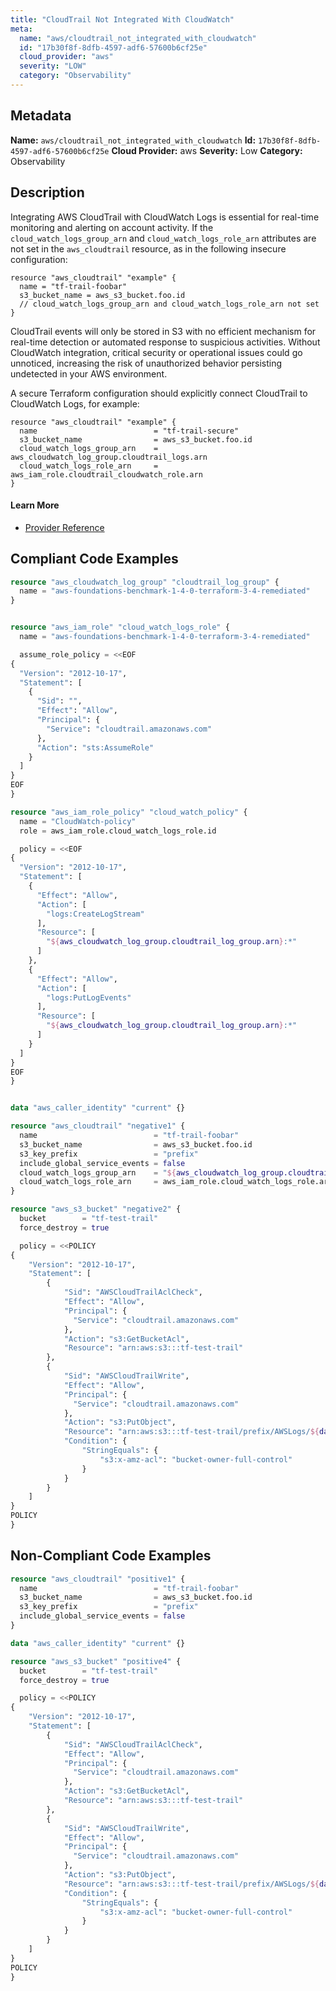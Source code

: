 ```yaml
---
title: "CloudTrail Not Integrated With CloudWatch"
meta:
  name: "aws/cloudtrail_not_integrated_with_cloudwatch"
  id: "17b30f8f-8dfb-4597-adf6-57600b6cf25e"
  cloud_provider: "aws"
  severity: "LOW"
  category: "Observability"
---
```

## Metadata
**Name:** `aws/cloudtrail_not_integrated_with_cloudwatch`
**Id:** `17b30f8f-8dfb-4597-adf6-57600b6cf25e`
**Cloud Provider:** aws
**Severity:** Low
**Category:** Observability
## Description
Integrating AWS CloudTrail with CloudWatch Logs is essential for real-time monitoring and alerting on account activity. If the `cloud_watch_logs_group_arn` and `cloud_watch_logs_role_arn` attributes are not set in the `aws_cloudtrail` resource, as in the following insecure configuration:

```
resource "aws_cloudtrail" "example" {
  name = "tf-trail-foobar"
  s3_bucket_name = aws_s3_bucket.foo.id
  // cloud_watch_logs_group_arn and cloud_watch_logs_role_arn not set
}
```

CloudTrail events will only be stored in S3 with no efficient mechanism for real-time detection or automated response to suspicious activities. Without CloudWatch integration, critical security or operational issues could go unnoticed, increasing the risk of unauthorized behavior persisting undetected in your AWS environment.

A secure Terraform configuration should explicitly connect CloudTrail to CloudWatch Logs, for example:

```
resource "aws_cloudtrail" "example" {
  name                          = "tf-trail-secure"
  s3_bucket_name                = aws_s3_bucket.foo.id
  cloud_watch_logs_group_arn    = aws_cloudwatch_log_group.cloudtrail_logs.arn
  cloud_watch_logs_role_arn     = aws_iam_role.cloudtrail_cloudwatch_role.arn
}
```

#### Learn More

 - [Provider Reference](https://registry.terraform.io/providers/hashicorp/aws/latest/docs/resources/cloudtrail)


## Compliant Code Examples
```terraform
resource "aws_cloudwatch_log_group" "cloudtrail_log_group" {
  name = "aws-foundations-benchmark-1-4-0-terraform-3-4-remediated"
}


resource "aws_iam_role" "cloud_watch_logs_role" {
  name = "aws-foundations-benchmark-1-4-0-terraform-3-4-remediated"

  assume_role_policy = <<EOF
{
  "Version": "2012-10-17",
  "Statement": [
    {
      "Sid": "",
      "Effect": "Allow",
      "Principal": {
        "Service": "cloudtrail.amazonaws.com"
      },
      "Action": "sts:AssumeRole"
    }
  ]
}
EOF
}

resource "aws_iam_role_policy" "cloud_watch_policy" {
  name = "CloudWatch-policy"
  role = aws_iam_role.cloud_watch_logs_role.id

  policy = <<EOF
{
  "Version": "2012-10-17",
  "Statement": [
    {
      "Effect": "Allow",
      "Action": [
        "logs:CreateLogStream"
      ],
      "Resource": [
        "${aws_cloudwatch_log_group.cloudtrail_log_group.arn}:*"
      ]
    },
    {
      "Effect": "Allow",
      "Action": [
        "logs:PutLogEvents"
      ],
      "Resource": [
        "${aws_cloudwatch_log_group.cloudtrail_log_group.arn}:*"
      ]
    }
  ]
}
EOF
}


data "aws_caller_identity" "current" {}

resource "aws_cloudtrail" "negative1" {
  name                          = "tf-trail-foobar"
  s3_bucket_name                = aws_s3_bucket.foo.id
  s3_key_prefix                 = "prefix"
  include_global_service_events = false
  cloud_watch_logs_group_arn    = "${aws_cloudwatch_log_group.cloudtrail_log_group.arn}:*"
  cloud_watch_logs_role_arn     = aws_iam_role.cloud_watch_logs_role.arn
}

resource "aws_s3_bucket" "negative2" {
  bucket        = "tf-test-trail"
  force_destroy = true

  policy = <<POLICY
{
    "Version": "2012-10-17",
    "Statement": [
        {
            "Sid": "AWSCloudTrailAclCheck",
            "Effect": "Allow",
            "Principal": {
              "Service": "cloudtrail.amazonaws.com"
            },
            "Action": "s3:GetBucketAcl",
            "Resource": "arn:aws:s3:::tf-test-trail"
        },
        {
            "Sid": "AWSCloudTrailWrite",
            "Effect": "Allow",
            "Principal": {
              "Service": "cloudtrail.amazonaws.com"
            },
            "Action": "s3:PutObject",
            "Resource": "arn:aws:s3:::tf-test-trail/prefix/AWSLogs/${data.aws_caller_identity.current.account_id}/*",
            "Condition": {
                "StringEquals": {
                    "s3:x-amz-acl": "bucket-owner-full-control"
                }
            }
        }
    ]
}
POLICY
}

```
## Non-Compliant Code Examples
```terraform
resource "aws_cloudtrail" "positive1" {
  name                          = "tf-trail-foobar"
  s3_bucket_name                = aws_s3_bucket.foo.id
  s3_key_prefix                 = "prefix"
  include_global_service_events = false
}

data "aws_caller_identity" "current" {}

resource "aws_s3_bucket" "positive4" {
  bucket        = "tf-test-trail"
  force_destroy = true

  policy = <<POLICY
{
    "Version": "2012-10-17",
    "Statement": [
        {
            "Sid": "AWSCloudTrailAclCheck",
            "Effect": "Allow",
            "Principal": {
              "Service": "cloudtrail.amazonaws.com"
            },
            "Action": "s3:GetBucketAcl",
            "Resource": "arn:aws:s3:::tf-test-trail"
        },
        {
            "Sid": "AWSCloudTrailWrite",
            "Effect": "Allow",
            "Principal": {
              "Service": "cloudtrail.amazonaws.com"
            },
            "Action": "s3:PutObject",
            "Resource": "arn:aws:s3:::tf-test-trail/prefix/AWSLogs/${data.aws_caller_identity.current.account_id}/*",
            "Condition": {
                "StringEquals": {
                    "s3:x-amz-acl": "bucket-owner-full-control"
                }
            }
        }
    ]
}
POLICY
}

```